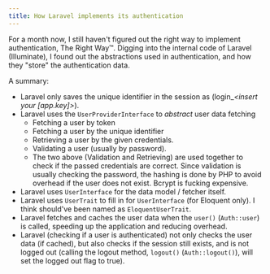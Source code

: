 ```yaml
---
title: How Laravel implements its authentication
---
```


For a month now, I still haven't figured out the right way to implement authentication, The Right Way™. Digging into the internal code of Laravel (Illuminate), I found out the abstractions used in authentication, and how they "store" the authentication data.

A summary:

- Laravel only saves the unique identifier in the session as (login_*<insert your [app.key]>*).
- Laravel uses the ```UserProviderInterface``` to *abstract* user data fetching
  - Fetching a user by token
  - Fetching a user by the unique identifier
  - Retrieving a user by the given credentials.
  - Validating a user (usually by password). 
  - The two above (Validation and Retrieving) are used together to check if the passed credentials are correct. Since validation is usually checking the password, the hashing is done by PHP to avoid overhead if the user does not exist. Bcrypt is fucking expensive.
- Laravel uses ```UserInterface``` for the data model / fetcher itself.
- Laravel uses ```UserTrait``` to fill in for ```UserInterface``` (for Eloquent only). I think should've been named as ```EloquentUserTrait```.
- Laravel fetches and caches the user data when the ```user()``` (```Auth::user```) is called, speeding up the application and reducing overhead.
- Laravel (checking if a user is authenticated) not only checks the user data (if cached), but also checks if the session still exists, and is not logged out (calling the logout method, ```logout()``` (```Auth::logout()```), will set the logged out flag to true).
